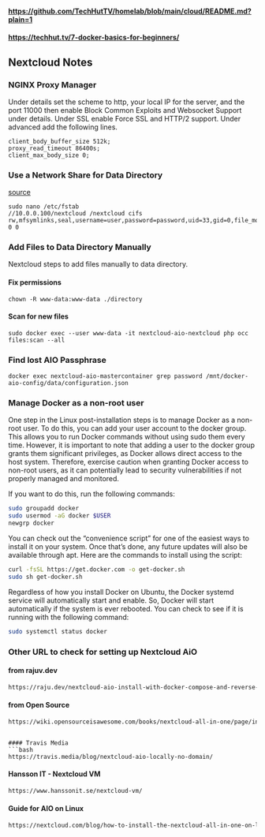 #### https://github.com/TechHutTV/homelab/blob/main/cloud/README.md?plain=1

#### https://techhut.tv/7-docker-basics-for-beginners/

## Nextcloud Notes

### NGINX Proxy Manager
Under details set the scheme to http, your local IP for the server, and the port 11000 then enable Block Common Exploits and Websocket Support under details. Under SSL enable Force SSL and HTTP/2 support. Under advanced add the following lines.
```
client_body_buffer_size 512k;
proxy_read_timeout 86400s;
client_max_body_size 0;
```

### Use a Network Share for Data Directory
[source](https://github.com/nextcloud/all-in-one?tab=readme-ov-file#can-i-use-a-cifssmb-share-as-nextclouds-datadir)
```
sudo nano /etc/fstab
//10.0.0.100/nextcloud /nextcloud cifs rw,mfsymlinks,seal,username=user,password=password,uid=33,gid=0,file_mode=0770,dir_mode=0770 0 0
```
### Add Files to Data Directory Manually
Nextcloud steps to add files manually to data directory. 
#### Fix permissions 
```
chown -R www-data:www-data ./directory
```
#### Scan for new files
```
sudo docker exec --user www-data -it nextcloud-aio-nextcloud php occ files:scan --all
```
### Find lost AIO Passphrase
```
docker exec nextcloud-aio-mastercontainer grep password /mnt/docker-aio-config/data/configuration.json
```

### Manage Docker as a non-root user

One step in the Linux post-installation steps is to manage Docker as a non-root user. To do this, you can add your user account to the docker group. This allows you to run Docker commands without using sudo them every time. However, it is important to note that adding a user to the docker group grants them significant privileges, as Docker allows direct access to the host system. Therefore, exercise caution when granting Docker access to non-root users, as it can potentially lead to security vulnerabilities if not properly managed and monitored.

If you want to do this, run the following commands:
```bash
sudo groupadd docker
sudo usermod -aG docker $USER
newgrp docker
```

You can check out the “convenience script” for one of the easiest ways to install it on your system. Once that’s done, any future updates will also be available through apt. Here are the commands to install using the script:
```bash
curl -fsSL https://get.docker.com -o get-docker.sh
sudo sh get-docker.sh
```
Regardless of how you install Docker on Ubuntu, the Docker systemd service will automatically start and enable. So, Docker will start automatically if the system is ever rebooted. You can check to see if it is running with the following command:
```bash
sudo systemctl status docker
```


### Other URL to check for setting up Nextcloud AiO

#### from rajuv.dev
```bash
https://raju.dev/nextcloud-aio-install-with-docker-compose-and-reverse-proxy/
```

#### from Open Source 
```bash
https://wiki.opensourceisawesome.com/books/nextcloud-all-in-one/page/install-and-setup-nextcloud-all-in-one-aio
```
```

#### Travis Media
```bash
https://travis.media/blog/nextcloud-aio-locally-no-domain/
```

#### Hansson IT - Nextcloud VM
```bash
https://www.hanssonit.se/nextcloud-vm/
```

#### Guide for AIO on Linux
```bash
https://nextcloud.com/blog/how-to-install-the-nextcloud-all-in-one-on-linux/
```
